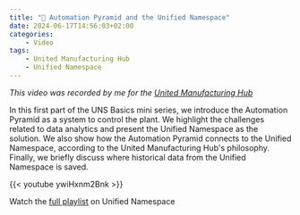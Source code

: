 ```yaml
---
title: "🎥 Automation Pyramid and the Unified Namespace"
date: 2024-06-17T14:56:03+02:00
categories:
    - Video
tags:
    - United Manufacturing Hub
    - Unified Namespace
---
```


*This video was recorded by me for the [United Manufacturing Hub](https://www.umh.app/)*

In this first part of the UNS Basics mini series, we introduce the Automation Pyramid as a system to control the plant. We highlight the challenges related to data analytics and present the Unified Namespace as the solution. We also show how the Automation Pyramid connects to the Unified Namespace, according to the United Manufacturing Hub's philosophy. Finally, we briefly discuss where historical data from the Unified Namespace is saved.

{{< youtube ywiHxnm2Bnk >}}

Watch the [full playlist](https://www.youtube.com/watch?v=jNv1tHc7GGk&list=PLeC0OzgWYQfuD9Jb2eUoSbv5Vu0xxSm0k&index=1&t=0s) on Unified Namespace

